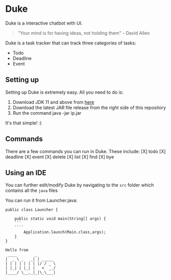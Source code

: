 # Duke

Duke is a interactive chatbot with UI. 
> "Your mind is for having ideas, not holding them" - David Allen

Duke is a task tracker that can track three categories of tasks:
- Todo
- Deadline
- Event

## Setting up

Setting up Duke is extremely easy. All you need to do is:
1) Download JDK 11 and above from [here](https://www.jetbrains.com/help/idea/sdk.html#set-up-jdk)
2) Download the latest JAR file release from the right side of this repository
3) Run the command java -jar ip.jar

It's that simple! :)

## Commands
There are a few commands you can run in Duke. These include:
[X] todo
[X] deadline
[X] event
[X] delete
[X] list
[X] find
[X] bye

## Using an IDE
You can further edit/modify Duke by navigating to the `src` folder which contains all the `java` files

You can run it from Launcher.java:
```
public class Launcher {
````
```
    public static void main(String[] args) {
    ```
    ````
        Application.launch(Main.class,args);
    }
}
```
   ```
   Hello from
    ____        _        
   |  _ \ _   _| | _____ 
   | | | | | | | |/ / _ \
   | |_| | |_| |   <  __/
   |____/ \__,_|_|\_\___|
   ```
